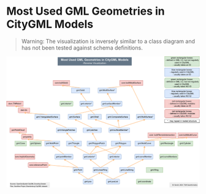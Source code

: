 # Most Used GML Geometries in CityGML Models

> Warning: The visualization is inversely similar to a class diagram and has not been tested against schema definitions.

![most_used_geometries](../images/most_used_geometries_in_citygml_inherited_from_gml_drawio.png)
